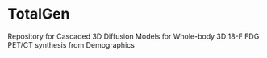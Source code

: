 # TotalGen
Repository for Cascaded 3D Diffusion Models for Whole-body 3D 18-F FDG PET/CT synthesis from Demographics
